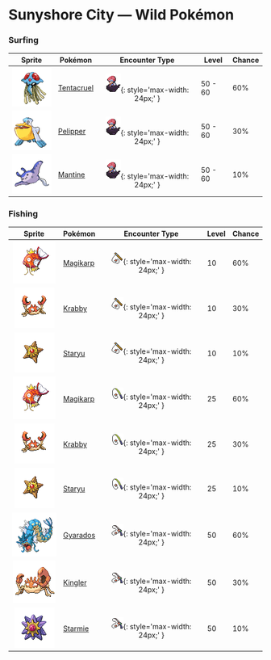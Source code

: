 # Sunyshore City — Wild Pokémon

### Surfing

| Sprite | Pokémon | Encounter Type | Level | Chance |
|:------:|---------|:--------------:|-------|--------|
| ![Tentacruel](../../assets/sprites/tentacruel/front.gif "Tentacruel: It extends its 80 tentacles to form an encircling poisonous net that is difficult to escape.") | [Tentacruel](../../pokemon/tentacruel.md/) | ![Surf](../../assets/encounter_types/surf.png "Surf"){: style='max-width: 24px;' } | 50 - 60 | 60% |
| ![Pelipper](../../assets/sprites/pelipper/front.gif "Pelipper: It is a messenger of the skies, carrying small Pokémon and eggs to safety in its bill.") | [Pelipper](../../pokemon/pelipper.md/) | ![Surf](../../assets/encounter_types/surf.png "Surf"){: style='max-width: 24px;' } | 50 - 60 | 30% |
| ![Mantine](../../assets/sprites/mantine/front.gif "Mantine: While elegantly swimming in the sea, it ignores REMORAID that cling to its fins seeking food scraps.") | [Mantine](../../pokemon/mantine.md/) | ![Surf](../../assets/encounter_types/surf.png "Surf"){: style='max-width: 24px;' } | 50 - 60 | 10% |

### Fishing

| Sprite | Pokémon | Encounter Type | Level | Chance |
|:------:|---------|:--------------:|-------|--------|
| ![Magikarp](../../assets/sprites/magikarp/front.gif "Magikarp: A MAGIKARP living for many years can leap a mountain using Splash. The move remains useless, though.") | [Magikarp](../../pokemon/magikarp.md/) | ![Old Rod](../../assets/encounter_types/old_rod.png "Old Rod"){: style='max-width: 24px;' } | 10 | 60% |
| ![Krabby](../../assets/sprites/krabby/front.gif "Krabby: It lives in burrows dug on sandy beaches. Its pincers fully grow back if they are broken in battle.") | [Krabby](../../pokemon/krabby.md/) | ![Old Rod](../../assets/encounter_types/old_rod.png "Old Rod"){: style='max-width: 24px;' } | 10 | 30% |
| ![Staryu](../../assets/sprites/staryu/front.gif "Staryu: If its body is torn, it can grow back if the red core remains. The core flashes at midnight.") | [Staryu](../../pokemon/staryu.md/) | ![Old Rod](../../assets/encounter_types/old_rod.png "Old Rod"){: style='max-width: 24px;' } | 10 | 10% |
| ![Magikarp](../../assets/sprites/magikarp/front.gif "Magikarp: A MAGIKARP living for many years can leap a mountain using Splash. The move remains useless, though.") | [Magikarp](../../pokemon/magikarp.md/) | ![Good Rod](../../assets/encounter_types/good_rod.png "Good Rod"){: style='max-width: 24px;' } | 25 | 60% |
| ![Krabby](../../assets/sprites/krabby/front.gif "Krabby: It lives in burrows dug on sandy beaches. Its pincers fully grow back if they are broken in battle.") | [Krabby](../../pokemon/krabby.md/) | ![Good Rod](../../assets/encounter_types/good_rod.png "Good Rod"){: style='max-width: 24px;' } | 25 | 30% |
| ![Staryu](../../assets/sprites/staryu/front.gif "Staryu: If its body is torn, it can grow back if the red core remains. The core flashes at midnight.") | [Staryu](../../pokemon/staryu.md/) | ![Good Rod](../../assets/encounter_types/good_rod.png "Good Rod"){: style='max-width: 24px;' } | 25 | 10% |
| ![Gyarados](../../assets/sprites/gyarados/front.gif "Gyarados: Once it begins to rampage, a GYARADOS will burn everything down, even in a harsh storm.") | [Gyarados](../../pokemon/gyarados.md/) | ![Super Rod](../../assets/encounter_types/super_rod.png "Super Rod"){: style='max-width: 24px;' } | 50 | 60% |
| ![Kingler](../../assets/sprites/kingler/front.gif "Kingler: The larger pincer has 10,000- horsepower strength. However, it is so heavy, it is difficult to aim.") | [Kingler](../../pokemon/kingler.md/) | ![Super Rod](../../assets/encounter_types/super_rod.png "Super Rod"){: style='max-width: 24px;' } | 50 | 30% |
| ![Starmie](../../assets/sprites/starmie/front.gif "Starmie: At the center of its body is a red core, which sends mysterious radio signals into the night sky.") | [Starmie](../../pokemon/starmie.md/) | ![Super Rod](../../assets/encounter_types/super_rod.png "Super Rod"){: style='max-width: 24px;' } | 50 | 10% |

